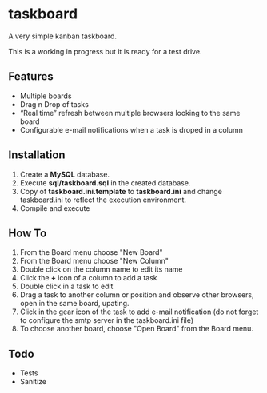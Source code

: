 taskboard
=========

A very simple kanban taskboard.

This is a working in progress but it is ready for a test drive.

Features
-
* Multiple boards
* Drag n Drop of tasks
* “Real time” refresh between multiple browsers looking to the same board
* Configurable e-mail notifications when a task is droped in a column


Installation
-
1.	Create a **MySQL** database.
1.	Execute **sql/taskboard.sql** in the created database.
1.	Copy of **taskboard.ini.template** to **taskboard.ini** and change taskboard.ini to reflect the execution environment.
1. Compile and execute

How To
-
1.	From the Board menu choose "New Board"
1.	From the Board menu choose "New Column"
1.	Double click on the column name to edit its name
1.	Click the **+** icon of a column to add a task
1.	Double click in a task to edit
1.	Drag a task to another column or position and observe other browsers, open in the same board, upating.
1.	Click in the gear icon of the task to add e-mail notification (do not forget to configure the smtp server in the taskboard.ini file)
1.	To choose another board, choose "Open Board" from the Board menu.

Todo
-
* Tests
* Sanitize
